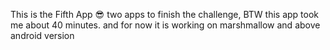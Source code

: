 This is the Fifth App  😎  two apps to finish the challenge,
BTW this app took me about 40 minutes. and for now it is working on marshmallow and above
android version 
